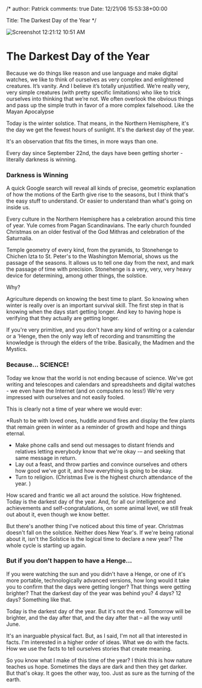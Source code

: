 /*
author: Patrick
comments: true
Date: 12/21/06 15:53:38+00:00

Title: The Darkest Day of the Year
*/

![Screenshot 12:21:12 10:51 AM](http://www.patrickemclean.com/wp-content/uploads/2012/12/Screenshot-122112-1051-AM.jpeg)

# The Darkest Day of the Year

Because we do things like reason and use language and make digital watches, we like to think of ourselves as very complex and enlightened creatures. It’s vanity. And I believe it’s totally unjustified. We’re really very, very simple creatures (with pretty specific limitations) who like to trick ourselves into thinking that we’re not. We often overlook the obvious things and pass up the simple truth in favor of a more complex falsehood. Like the Mayan Apocalypse



Today is the winter solstice. That means, in the Northern Hemisphere, it's the day we get the fewest hours of sunlight. It's the darkest day of the year.





It's an observation that fits the times, in more ways than one. 





Every day since September 22nd, the days have been getting shorter - literally darkness is winning. 





### Darkness is Winning





A quick Google search will reveal all kinds of precise, geometric explanation of how the motions of the Earth give rise to the seasons, but I think that's the easy stuff to understand. Or easier to understand than what's going on inside us. 





Every culture in the Northern Hemisphere has a celebration around this time of year. Yule comes from Pagan Scandinavians. The early church founded Christmas on an older festival of the God Mithras and celebration of the Saturnalia.





Temple geometry of every kind, from the pyramids, to Stonehenge to Chichen Izta to St. Peter's to the Washington Memorial, shows us the passage of the seasons. It allows us to tell one day from the next, and mark the passage of time with precision. Stonehenge is a very, very, very heavy device for determining, among other things, the solstice.





Why?





Agriculture depends on knowing the best time to plant. So knowing when winter is really over is an important survival skill. The first step in that is knowing when the days start getting longer. And key to having hope is verifying that they actually are getting longer. 





If you're very primitive, and you don't have any kind of writing or a calendar or a 'Henge, then the only way left of recording and transmitting the knowledge is through the elders of the tribe. Basically, the Madmen and the Mystics. 





### Because… SCIENCE!





Today we know that the world is not ending because of science. We've got writing and telescopes and calendars and spreadsheets and digital watches - we even have the Internet (and on computers no less!) We're very impressed with ourselves and not easily fooled.





This is clearly not a time of year where we would ever: 





*Rush to be with loved ones, huddle around fires and display the few plants that remain green in winter as a reminder of growth and hope and things eternal.
* Make phone calls and send out messages to distant friends and relatives letting everybody know that we're okay -– and seeking that same message in return.
* Lay out a feast, and throw parties and convince ourselves and others how good we've got it, and how everything is going to be okay.
* Turn to religion. (Christmas Eve is the highest church attendance of the year. )





How scared and frantic we all act around the solstice. How frightened. Today is the darkest day of the year. And, for all our intelligence and achievements and self-congratulations, on some animal level, we still freak out about it, even though we know better.





But there's another thing I've noticed about this time of year. Christmas doesn't fall on the solstice. Neither does New Year's. If we're being rational about it, isn't the Solstice is the logical time to declare a new year? The whole cycle is starting up again.





### But if you don't happen to have a Henge…





If you were watching the sun and you didn't have a Henge, or one of it's more portable, technologically advanced versions, how long would it take you to confirm that the days were getting longer? That things were getting brighter? That the darkest day of the year was behind you? 4 days? 12 days? Something like that.





Today is the darkest day of the year. But it's not the end. Tomorrow will be brighter, and the day after that, and the day after that – all the way until June.





It's an inarguable physical fact. But, as I said, I'm not all that interested in facts. I'm interested in a higher order of ideas. What we do with the facts. How we use the facts to tell ourselves stories that create meaning.





So you know what I make of this time of the year? I think this is how nature teaches us hope. Sometimes the days are dark and then they get darker. But that's okay. It goes the other way, too.
Just as sure as the turning of the earth.




